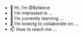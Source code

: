 - 👋 Hi, I’m @Botkece
- 👀 I’m interested in ...
- 🌱 I’m currently learning ...
- 💞️ I’m looking to collaborate on ...
- 📫 How to reach me ...

<!---
Botkece/Botkece is a ✨ special ✨ repository because its `README.md` (this file) appears on your GitHub profile.
You can click the Preview link to take a look at your changes.
--->
